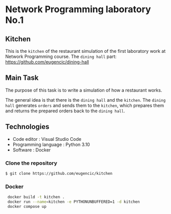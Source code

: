 # Network Programming laboratory No.1

## Kitchen

This is the `kitchen` of the restaurant simulation of the first laboratory work at Network Programming course.
The `dining hall` part: https://github.com/eugencic/dining-hall

## Main Task

The purpose of this task is to write a simulation of how a restaurant works.
    
The general idea is that there is the `dining hall` and the `kitchen`.
The `dining hall` generates `orders` and sends them to the `kitchen`, which prepares them and returns the prepared orders back to the `dining hall`.

## Technologies

* Code editor : Visual Studio Code
* Programming language : Python 3.10
* Software : Docker

### Clone the repository
```bash
$ git clone https://github.com/eugencic/kitchen
```

### Docker  
```bash
 docker build -t kitchen .
 docker run --name=kitchen -e PYTHONUNBUFFERED=1 -d kitchen
 docker compose up
```